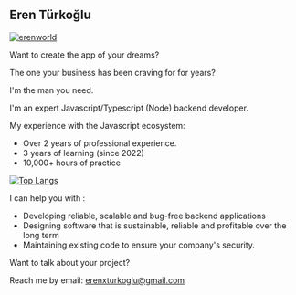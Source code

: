 ## Eren Türkoğlu

<p align="left"> <a href="https://github.com/ryo-ma/github-profile-trophy"><img src="https://github-profile-trophy.vercel.app/?username=ryo-ma&margin-w=15
" alt="erenworld" /></a> </p>

Want to create the app of your dreams? 

The one your business has been craving for for years?

I'm the man you need.


I'm an expert Javascript/Typescript (Node) backend developer.

My experience with the Javascript ecosystem: 
- Over 2 years of professional experience.
- 3 years of learning (since 2022)
- 10,000+ hours of practice

[![Top Langs](https://github-readme-stats.vercel.app/api/top-langs/?username=erenworld)](https://github.com/anuraghazra/github-readme-stats)

I can help you with : 
- Developing reliable, scalable and bug-free backend applications
- Designing software that is sustainable, reliable and profitable over the long term
- Maintaining existing code to ensure your company's security.

Want to talk about your project? 

Reach me by email: erenxturkoglu@gmail.com
